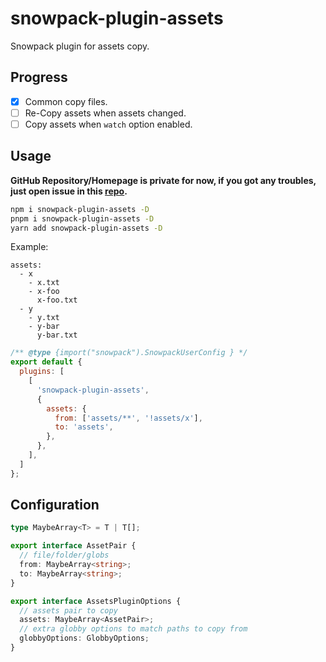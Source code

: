 # snowpack-plugin-assets

Snowpack plugin for assets copy.

## Progress

- [x] Common copy files.
- [ ] Re-Copy assets when assets changed.
- [ ] Copy assets when `watch` option enabled.

## Usage

**GitHub Repository/Homepage is private for now, if you got any troubles, just open issue in this [repo](https://github.com/linbudu599/Blog).**

```bash
npm i snowpack-plugin-assets -D
pnpm i snowpack-plugin-assets -D
yarn add snowpack-plugin-assets -D
```

Example:

```text
assets:
  - x
    - x.txt
    - x-foo
      x-foo.txt
  - y
    - y.txt
    - y-bar
      y-bar.txt
```


```javascript
/** @type {import("snowpack").SnowpackUserConfig } */
export default {
  plugins: [
    [
      'snowpack-plugin-assets',
      {
        assets: {
          from: ['assets/**', '!assets/x'],
          to: 'assets',
        },
      },
    ],
  ]
};
```

## Configuration

```typescript
type MaybeArray<T> = T | T[];

export interface AssetPair {
  // file/folder/globs
  from: MaybeArray<string>;
  to: MaybeArray<string>;
}

export interface AssetsPluginOptions {
  // assets pair to copy
  assets: MaybeArray<AssetPair>;
  // extra globby options to match paths to copy from
  globbyOptions: GlobbyOptions;
}
```
